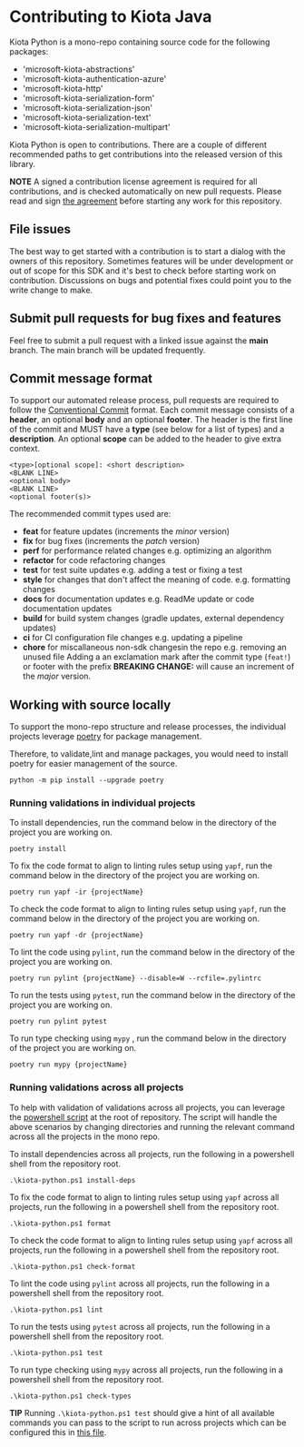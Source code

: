 
# Contributing to Kiota Java

Kiota Python is a mono-repo containing source code for the following packages:

- 'microsoft-kiota-abstractions'
- 'microsoft-kiota-authentication-azure'
- 'microsoft-kiota-http'
- 'microsoft-kiota-serialization-form'
- 'microsoft-kiota-serialization-json'
- 'microsoft-kiota-serialization-text'
- 'microsoft-kiota-serialization-multipart'

Kiota Python is open to contributions. There are a couple of different recommended paths to get contributions into the released version of this library.

__NOTE__ A signed a contribution license agreement is required for all contributions, and is checked automatically on new pull requests. Please read and sign [the agreement](https://cla.microsoft.com/) before starting any work for this repository.

## File issues

The best way to get started with a contribution is to start a dialog with the owners of this repository. Sometimes features will be under development or out of scope for this SDK and it's best to check before starting work on contribution. Discussions on bugs and potential fixes could point you to the write change to make.

## Submit pull requests for bug fixes and features

Feel free to submit a pull request with a linked issue against the __main__ branch.  The main branch will be updated frequently.

## Commit message format

To support our automated release process, pull requests are required to follow the [Conventional Commit](https://www.conventionalcommits.org/en/v1.0.0/)
format.
Each commit message consists of a __header__, an optional __body__ and an optional __footer__. The header is the first line of the commit and
MUST have a __type__ (see below for a list of types) and a __description__. An optional __scope__ can be added to the header to give extra context.

```
<type>[optional scope]: <short description>
<BLANK LINE>
<optional body>
<BLANK LINE>
<optional footer(s)>
```

The recommended commit types used are:

- __feat__ for feature updates (increments the _minor_ version)
- __fix__ for bug fixes (increments the _patch_ version)
- __perf__ for performance related changes e.g. optimizing an algorithm
- __refactor__ for code refactoring changes
- __test__ for test suite updates e.g. adding a test or fixing a test
- __style__ for changes that don't affect the meaning of code. e.g. formatting changes
- __docs__ for documentation updates e.g. ReadMe update or code documentation updates
- __build__ for build system changes (gradle updates, external dependency updates)
- __ci__ for CI configuration file changes e.g. updating a pipeline
- __chore__ for miscallaneous non-sdk changesin the repo e.g. removing an unused file
Adding a an exclamation mark after the commit type (`feat!`) or footer with the prefix __BREAKING CHANGE:__ will cause an increment of the _major_ version.

## Working with source locally

To support the mono-repo structure and release processes, the individual projects leverage [poetry](https://python-poetry.org/) for package management.

Therefore, to validate,lint and manage packages, you would need to install poetry for easier management of the source.

```shell
python -m pip install --upgrade poetry
```

### Running validations in individual projects

To install dependencies, run the command below in the directory of the project you are working on.

```shell
poetry install
```

To fix the code format to align to linting rules setup using `yapf`, run the command below in the directory of the project you are working on.

```shell
poetry run yapf -ir {projectName}
```

To check the code format to align to linting rules setup using `yapf`, run the command below in the directory of the project you are working on.

```shell
poetry run yapf -dr {projectName}
```

To lint the code using `pylint`, run the command below in the directory of the project you are working on.

```shell
poetry run pylint {projectName} --disable=W --rcfile=.pylintrc
```

To run the tests using `pytest`, run the command below in the directory of the project you are working on.

```shell
poetry run pylint pytest
```

To run type checking using `mypy` , run the command below in the directory of the project you are working on.

```shell
poetry run mypy {projectName}
```

### Running validations across all projects

To help with validation of validations across all projects, you can leverage the [powershell script](./kiota-python.ps1) at the root of repository. The script will handle the above scenarios by changing directories and running the relevant command across all the projects in the mono repo.

To install dependencies across all projects, run the following in a powershell shell from the repository root.

```shell
.\kiota-python.ps1 install-deps
```

To fix the code format to align to linting rules setup using `yapf` across all projects, run the following in a powershell shell from the repository root.

```shell
.\kiota-python.ps1 format
```

To check the code format to align to linting rules setup using `yapf` across all projects, run the following in a powershell shell from the repository root.

```shell
.\kiota-python.ps1 check-format
```

To lint the code using `pylint` across all projects, run the following in a powershell shell from the repository root.

```shell
.\kiota-python.ps1 lint
```

To run the tests using `pytest` across all projects, run the following in a powershell shell from the repository root.

```shell
.\kiota-python.ps1 test
```

To run type checking using `mypy` across all projects, run the following in a powershell shell from the repository root.

```shell
.\kiota-python.ps1 check-types
```

__TIP__ Running `.\kiota-python.ps1 test` should give a hint of all available commands you can pass to the script to run across projects which can be configured this in [this file](./projects-config.json).
